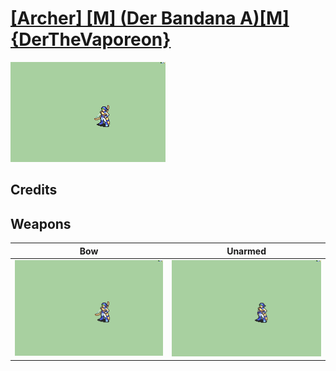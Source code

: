 # [\[Archer\] \[M\] \(Der Bandana A\)\[M\]{DerTheVaporeon}](./)

<img src="./5.%20Bow/Bow_000.png" alt="[Archer] [M] (Der Bandana A)[M]{DerTheVaporeon} standing" />

## Credits



## Weapons


|Bow |Unarmed |
|  :---: | :---: |
| <img alt="Bow animation" src="./5.%20Bow/Bow.gif" /> | <img alt="Unarmed animation" src="./8.%20Unarmed/Unarmed.gif" /> |
